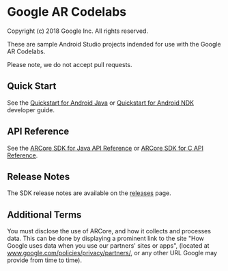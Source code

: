 Google AR Codelabs
=============================
Copyright (c) 2018 Google Inc.  All rights reserved.

These are sample Android Studio projects indended for use with the Google AR Codelabs.

Please note, we do not accept pull requests.

## Quick Start

See the [Quickstart for Android Java](//developers.google.com/ar/develop/java/quickstart) or
[Quickstart for Android NDK](//developers.google.com/ar/develop/c/quickstart) developer guide.

## API Reference

See the [ARCore SDK for Java API Reference](//developers.google.com/ar/reference/java) or
[ARCore SDK for C API Reference](//developers.google.com/ar/reference/c).

## Release Notes

The SDK release notes are available on the [releases](//github.com/google-ar/arcore-android-sdk/releases) page.

## Additional Terms

You must disclose the use of ARCore, and how it collects and processes data. This can be done by
displaying a prominent link to the site "How Google uses data when you use our partners' sites or apps",
(located at www.google.com/policies/privacy/partners/, or any other URL Google may provide from time to time).
